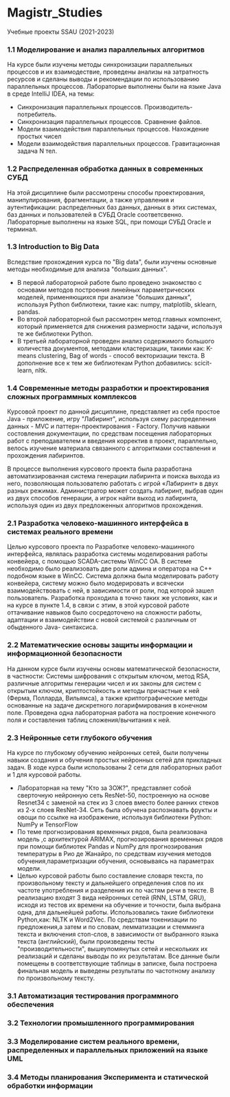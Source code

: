 # Magistr_Studies
Учебные проекты SSAU (2021-2023)

### 1.1 Моделирование и анализ параллельных алгоритмов

  На курсе были изучены методы синхронизации параллельных процессов и их взаимодествие, проведены анализы на затратность ресурсов и сделаны выводы и рекомендации по использованию параллельных процессов.
  Лабораторые выполнены были на языке Java в среде IntelliJ IDEA, на темы:
- Синхронизация параллельных процессов. Производитель-потребитель.
- Синхронизация параллельных процессов. Сравнение файлов.
- Модели взаимодействия параллельных процессов. Нахождение простых чисел
- Модели взаимодействия параллельных процессов. Гравитационная задача N тел.
    
### 1.2 Распределенная обработка данных в современных СУБД
    
  На этой дисциплине были рассмотрены способы проектирования, манипулирования, фрагментации, а также управления и аутентификации: распределнных баз данных, данных в этих системах, баз данных и пользователей в СУБД Oracle соответсвенно. 
  Лабораторные выполнены на языке SQL, при помощи СУБД Oracle и терминал.
    
### 1.3 Introduction to Big Data
    
  Вследствие прохождения курса по "Big data", были изучены основные методы необходимые для анализа "больших данных".
- В первой лабораторной работе было проведено знакомство с основами методов построения линейных параметрических моделей, применяющихся при анализе "больших данных", используя Python библиотеки, такие как: numpy, matplotlib, sklearn, pandas.
- Во второй лабораторной был рассмотрен метод главных компонент, который применяется для снижения размерности задачи, используя те же библиотеки Python.
- В третьей лабораторной проведен анализ содержимого большого количества документов, методами кластеризации, такими как: K-means clustering, Bag of words - способ векторизации текста. В дополнение все к тем же библиотекам Python добавились: scicit-learn, nltk.

### 1.4 Современные методы разработки и проектирования сложных программных комплексов

  Курсовой проект по данной дисциплине, представляет из себя простое Java - приложение, игру "Лабиринт", используя схему распределения данных - MVC и паттерн-проектирования - Factory. Получив навыки состовления документации, по средствам посещения лабораторных работ с преподавателем и введения корректив в проект, параллельно, велось изучение материала связанного с алгоритмами составления и прохождения лабиринтов. 
   
   В процессе выполнения курсового проекта была разработана автоматизированная система генерации лабиринта и поиска выхода из него, позволяющая пользователю работать с игрой «Лабиринт» в двух разных режимах. Администратор может создать лабиринт, выбрав один из двух способов генерации, а игрок найти выход из лабиринта, используя один из двух предложенных алгоритмов прохождения.

### 2.1 Разработка человеко-машинного интерфейса в системах реального времени

  Целью курсового проекта по Разработке человеко-машинного интерфейса, являлась разработка системы моделирования работы конвейера, с помощью SCADA-системы WinCC OA. В системе необходимо было реализовать две роли админа и оператора на С++ подобном языке в WinCC. Система должна была моделировать работу конвейера, систему можно было модерировать и всячески взаимодействовать с ней, в зависимости от роли, под которой зашел пользователь.
  Разработка проходила в точно таких же условиях, как и на курсе в пункте 1.4, в связи с этим, в этой курсовой работе оттачивание навыков было сосредоточено на сложности работы, адаптации и взаимодействии с новой системой с различным от обыденного Java- синтаксиса.

### 2.2 Математические основы защиты информации и информационной безопасности

  На данном курсе были изучены основы математической безопасности, в частности: Системы шифрования с открытым ключом, метод RSA, различные алгоритмы генерации чисел и их законы для систем с открытым ключом, криптостойкость и методы причастные к ней (Ферма, Полларда, Вильямса), а также криптографические методы основанные на задаче дискретного логарифмирования в конечном поле. Проведена одна лабораторная работа на построение конечного поля и составления таблиц сложения/вычитания к ней.

### 2.3 Нейронные сети глубокого обучения

  На курсе по глубокому обучению нейронных сетей, были получены навыки создания и обучения простых нейронных сетей для прикладных задач. В ходе курса были использованы 2 сети для лабораторных работ и 1 для курсовой работы. 
  
- Лабораторная на тему "Кто за ЗОЖ?", представляет собой сверточную нейронную сеть ResNet-50, построенную на основе Resnet34 с заменой на стек из 3 слоев вместо более ранних стеков из 2-х слоев ResNet-34. Сеть была обучена распознавать фрукты и овощи по ссылке на изображение, используя библиотеки Python: NumPy и TensorFlow
- По теме прогнозирования временных рядов, была реализована модель ,с архитектурой ARIMAX, прогнозирования временных рядов при помощи библиотек Pandas и NumPy для прогнозирования температуры в Рио де Жанайро, по средствам изучения методов обучения,параметризации обучения, основываясь на параметрах модели.
- Целью курсовой работы было составление словаря текста, по произвольному тексту и дальнейшего определения слов по их частоте употребления и разделения их по частям речи в тексте. В реализацию входят 3 вида нейронных сетей (RNN, LSTM, GRU), исходя из тестов их времени на обучение и точности, была выбрана одна, для дальнейшей работы. Использовались такие библиотеки Python,как: NLTK и Word2Vec. По средствам токенизации по предложения,а затем и по словам, лемматизации и стемминга текста и включения стоп-слов, в зависимости от выбранного языка текста (английский), были произведены тесты "производительности", вышеупомянутых сетей и нескольких их реализаций и сделаны выводы по их результатам. Все данные были помещены в соответствующие таблицы в записке, была построена финальная модель и выведены результаты по частотному анализу по произвольному тексту.

### 3.1 Автоматизация тестирования программного обеспечения

### 3.2 Технологии промышленного программирования

### 3.3 Моделирование систем реального времени, распределенных и параллельных приложений на языке UML

### 3.4 Методы планирования Эксперимента и статической обработки информации
